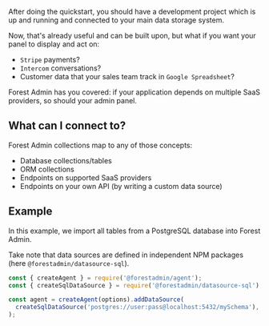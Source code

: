 After doing the quickstart, you should have a development project which is up and running and connected to your main data storage system.

Now, that's already useful and can be built upon, but what if you want your panel to display and act on:

- `Stripe` payments?
- `Intercom` conversations?
- Customer data that your sales team track in `Google Spreadsheet`?

Forest Admin has you covered: if your application depends on multiple SaaS providers, so should your admin panel.

## What can I connect to?

Forest Admin collections map to any of those concepts:

- Database collections/tables
- ORM collections
- Endpoints on supported SaaS providers
- Endpoints on your own API (by writing a custom data source)

## Example

In this example, we import all tables from a PostgreSQL database into Forest Admin.

Take note that data sources are defined in independent NPM packages (here `@forestadmin/datasource-sql`).

```javascript
const { createAgent } = require('@forestadmin/agent');
const { createSqlDataSource } = require('@forestadmin/datasource-sql');

const agent = createAgent(options).addDataSource(
  createSqlDataSource('postgres://user:pass@localhost:5432/mySchema'),
);
```

<!--
## Partial imports

Some data source may implement more collections, and associated actions and segments that you want.

By provided options when plugging a data source, you can specify which entities should get loaded.

```javascript
const { createAgent } = require('@forestadmin/agent');
const StripeDataSource = require('@forestadmin/datasource-stripe');

const agent = createAgent(options);
const stripe = new StripeDataSource({ apiKey: 'sk_test_VePHdqKTYQjKNInc7u56JBrQ' });

agent.addDataSource(stripe, {
  restrict: {
    // Skip 'visitors' collections
    collections: ['!visitors'],

    // Do not import any action
    actions: [],

    // Import all fields (this is the default)
    fields: ['users.*', 'books.id', 'books.title'],

    // Import only segments of the 'charges' collection
    segments: ['charges.*'],
  },
});
```
-->
